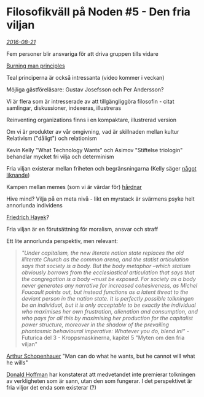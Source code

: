 # Filosofikväll på Noden \#5 - Den fria viljan #

*[2016-08-21](https://www.facebook.com/events/1779772815593714/)*

Fem personer blir ansvariga för att driva gruppen tills vidare 

[Burning man principles](http://burningman.org/culture/philosophical-center/10-principles/)

Teal principerna är också intressanta (video kommer i veckan)

Möjliga gästföreläsare: Gustav Josefsson och Per Andersson?

Vi är flera som är intresserade av att tillgängliggöra filosofin - citat samlingar, diskussioner, indexeras, illustreras

Reinventing organizations finns i en kompaktare, illustrerad version 

Om vi är produkter av vår omgivning, vad är skillnaden mellan kultur Relativism ("dåligt") och relationism 

Kevin Kelly "What Technology Wants" och Asimov "Stiftelse triologin" behandlar mycket fri vilja och determinism

Fria viljan existerar mellan friheten och begränsningarna (Kelly säger [något liknande](https://itunes.apple.com/se/podcast/singularity-1-on-1-podcast/id398887225?l=en&mt=2&i=373074218))

Kampen mellan memes (som vi är värdar för) [hårdnar](https://youtu.be/rE3j_RHkqJc)

Hive mind? Vilja på en meta nivå - likt en myrstack är svärmens psyke helt annorlunda individens 

[Friedrich Hayek](https://en.wikipedia.org/wiki/Friedrich_Hayek?wprov=sfsi1)?

Fria viljan är en förutsättning för moralism, ansvar och straff 

Ett lite annorlunda perspektiv, men relevant: 

> *"Under capitalism, the new literate nation state replaces the old illiterate Church as the common arena, and the statist articulation says that society is a body. But the body metaphor –which statism obviously borrows from the ecclesiastical articulation that says that the congregation is a body –must be exposed. For society as a body never generates any narrative for increased cohesiveness, as Michel Foucault points out, but instead functions as a latent threat to the deviant person in the nation state. It is perfectly possible tolkningen be an individual, but it is only acceptable to be exactly the individual who maximises her own frustration, alienation and consumption, and who pays for all this by maximising her production for the capitalist power structure, moreover in the shadow of the prevailing phantasmic behavioural imperative: Whatever you do, blend in!"* - Futurica del 3 - Kroppsmaskinerna, kapitel 5 "Myten om den fria viljan"

[Arthur Schopenhauer](https://www.quora.com/This-is-a-quote-by-Arthur-Schopenhauer-Man-can-do-what-he-wants-but-he-cannot-will-what-he-wills-What-is-the-meaning-of-this-quotation) "Man can do what he wants, but he cannot will what he wills"

[Donald Hoffman](https://www.ted.com/talks/donald_hoffman_do_we_see_reality_as_it_is?language=en) har konstaterat att medvetandet inte premierar tolkningen av verkligheten som är sann, utan den som fungerar. I det perspektivet är fria viljor det enda som existerar (?)





